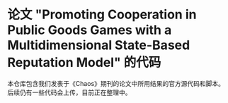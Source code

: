 # 论文 "Promoting Cooperation in Public Goods Games with a Multidimensional State-Based Reputation Model" 的代码

本仓库包含我们发表于《Chaos》期刊的论文中所用结果的官方源代码和脚本。后续仍有一些代码会上传，目前正在整理中。

